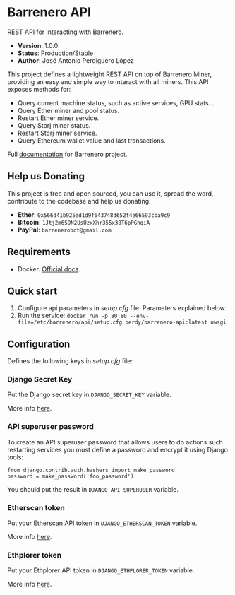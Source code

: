 # Barrenero API

REST API for interacting with Barrenero.

* **Version**: 1.0.0
* **Status**: Production/Stable
* **Author**: José Antonio Perdiguero López

This project defines a lightweight REST API on top of Barrenero Miner, providing an easy and simple way to interact
with all miners. This API exposes methods for:

* Query current machine status, such as active services, GPU stats...
* Query Ether miner and pool status.
* Restart Ether miner service.
* Query Storj miner status.
* Restart Storj miner service.
* Query Ethereum wallet value and last transactions.

Full [documentation](http://barrenero.readthedocs.io) for Barrenero project.

## Help us Donating
This project is free and open sourced, you can use it, spread the word, contribute to the codebase and help us donating:

* **Ether**: `0x566d41b925ed1d9f643748d652f4e66593cba9c9`
* **Bitcoin**: `1Jtj2m65DN2UsUzxXhr355x38T6pPGhqiA`
* **PayPal**: `barrenerobot@gmail.com`

## Requirements
* Docker. [Official docs](https://docs.docker.com/engine/installation/).

## Quick start

1. Configure api parameters in *setup.cfg* file. Parameters explained below.
2. Run the service: `docker run -p 80:80 --env-file=/etc/barrenero/api/setup.cfg perdy/barrenero-api:latest uwsgi`

## Configuration
Defines the following keys in *setup.cfg* file:

### Django Secret Key
Put the Django secret key in `DJANGO_SECRET_KEY` variable.

More info [here](https://docs.djangoproject.com/en/1.11/ref/settings/#secret-key>).

### API superuser password
To create an API superuser password that allows users to do actions such restarting services you must define a password
and encrypt it using Django tools:

```
from django.contrib.auth.hashers import make_password
password = make_password('foo_password')
```

You should put the result in `DJANGO_API_SUPERUSER` variable.

### Etherscan token
Put your Etherscan API token in `DJANGO_ETHERSCAN_TOKEN` variable.

More info [here](https://etherscan.io/apis).

### Ethplorer token
Put your Ethplorer API token in `DJANGO_ETHPLORER_TOKEN` variable.

More info [here](https://github.com/EverexIO/Ethplorer/wiki/Ethplorer-API).